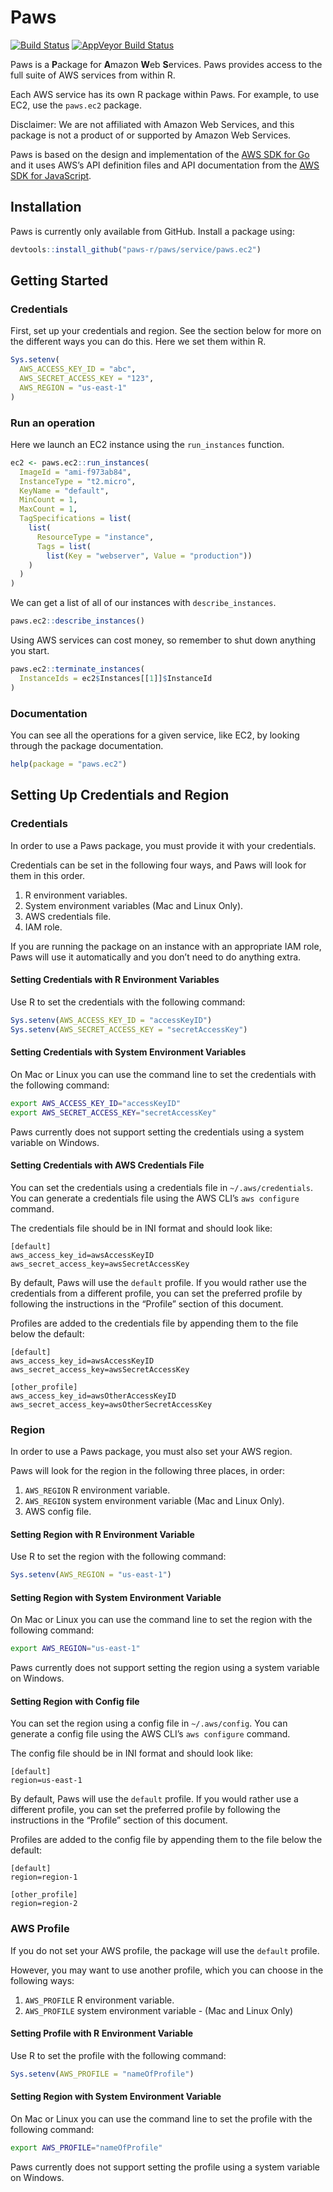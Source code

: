 
# Paws

[![Build
Status](https://travis-ci.com/paws-r/paws.svg?branch=master)](https://travis-ci.com/paws-r/paws)
[![AppVeyor Build
Status](https://ci.appveyor.com/api/projects/status/2ma1spb2f55129qc/branch/master?svg=true)](https://ci.appveyor.com/project/paws-r/paws/branch/master)

Paws is a **P**ackage for **A**mazon **W**eb **S**ervices. Paws provides
access to the full suite of AWS services from within R.

Each AWS service has its own R package within Paws. For example, to use
EC2, use the `paws.ec2` package.

Disclaimer: We are not affiliated with Amazon Web Services, and this
package is not a product of or supported by Amazon Web Services.

Paws is based on the design and implementation of the [AWS SDK for
Go](https://github.com/aws/aws-sdk-go) and it uses AWS’s API definition
files and API documentation from the [AWS SDK for
JavaScript](https://github.com/aws/aws-sdk-js).

## Installation

Paws is currently only available from GitHub. Install a package using:

``` r
devtools::install_github("paws-r/paws/service/paws.ec2")
```

## Getting Started

### Credentials

First, set up your credentials and region. See the section below for
more on the different ways you can do this. Here we set them within R.

``` r
Sys.setenv(
  AWS_ACCESS_KEY_ID = "abc",
  AWS_SECRET_ACCESS_KEY = "123",
  AWS_REGION = "us-east-1"
)
```

### Run an operation

Here we launch an EC2 instance using the `run_instances` function.

``` r
ec2 <- paws.ec2::run_instances(
  ImageId = "ami-f973ab84",
  InstanceType = "t2.micro",
  KeyName = "default",
  MinCount = 1,
  MaxCount = 1,
  TagSpecifications = list(
    list(
      ResourceType = "instance",
      Tags = list(
        list(Key = "webserver", Value = "production"))
    )
  )
)
```

We can get a list of all of our instances with `describe_instances`.

``` r
paws.ec2::describe_instances()
```

Using AWS services can cost money, so remember to shut down anything you
start.

``` r
paws.ec2::terminate_instances(
  InstanceIds = ec2$Instances[[1]]$InstanceId
)
```

### Documentation

You can see all the operations for a given service, like EC2, by looking
through the package documentation.

``` r
help(package = "paws.ec2")
```

## Setting Up Credentials and Region

### Credentials

In order to use a Paws package, you must provide it with your
credentials.

Credentials can be set in the following four ways, and Paws will look
for them in this order.

1.  R environment variables.
2.  System environment variables (Mac and Linux Only).
3.  AWS credentials file.
4.  IAM role.

If you are running the package on an instance with an appropriate IAM
role, Paws will use it automatically and you don’t need to do anything
extra.

#### Setting Credentials with R Environment Variables

Use R to set the credentials with the following command:

``` r
Sys.setenv(AWS_ACCESS_KEY_ID = "accessKeyID")
Sys.setenv(AWS_SECRET_ACCESS_KEY = "secretAccessKey")
```

#### Setting Credentials with System Environment Variables

On Mac or Linux you can use the command line to set the credentials with
the following command:

``` bash
export AWS_ACCESS_KEY_ID="accessKeyID"
export AWS_SECRET_ACCESS_KEY="secretAccessKey"
```

Paws currently does not support setting the credentials using a system
variable on Windows.

#### Setting Credentials with AWS Credentials File

You can set the credentials using a credentials file in
`~/.aws/credentials`. You can generate a credentials file using the AWS
CLI’s `aws configure` command.

The credentials file should be in INI format and should look like:

    [default]
    aws_access_key_id=awsAccessKeyID
    aws_secret_access_key=awsSecretAccessKey

By default, Paws will use the `default` profile. If you would rather use
the credentials from a different profile, you can set the preferred
profile by following the instructions in the “Profile” section of this
document.

Profiles are added to the credentials file by appending them to the file
below the default:

    [default]
    aws_access_key_id=awsAccessKeyID
    aws_secret_access_key=awsSecretAccessKey
    
    [other_profile]
    aws_access_key_id=awsOtherAccessKeyID
    aws_secret_access_key=awsOtherSecretAccessKey

### Region

In order to use a Paws package, you must also set your AWS region.

Paws will look for the region in the following three places, in order:

1.  `AWS_REGION` R environment variable.
2.  `AWS_REGION` system environment variable (Mac and Linux Only).
3.  AWS config file.

#### Setting Region with R Environment Variable

Use R to set the region with the following command:

``` r
Sys.setenv(AWS_REGION = "us-east-1")
```

#### Setting Region with System Environment Variable

On Mac or Linux you can use the command line to set the region with the
following command:

``` bash
export AWS_REGION="us-east-1"
```

Paws currently does not support setting the region using a system
variable on Windows.

#### Setting Region with Config file

You can set the region using a config file in `~/.aws/config`. You can
generate a config file using the AWS CLI’s `aws configure` command.

The config file should be in INI format and should look like:

    [default]
    region=us-east-1

By default, Paws will use the `default` profile. If you would rather use
a different profile, you can set the preferred profile by following the
instructions in the “Profile” section of this document.

Profiles are added to the config file by appending them to the file
below the default:

    [default]
    region=region-1
    
    [other_profile]
    region=region-2

### AWS Profile

If you do not set your AWS profile, the package will use the `default`
profile.

However, you may want to use another profile, which you can choose in
the following ways:

1.  `AWS_PROFILE` R environment variable.
2.  `AWS_PROFILE` system environment variable - (Mac and Linux Only)

#### Setting Profile with R Environment Variable

Use R to set the profile with the following command:

``` r
Sys.setenv(AWS_PROFILE = "nameOfProfile")
```

#### Setting Region with System Environment Variable

On Mac or Linux you can use the command line to set the profile with the
following command:

``` bash
export AWS_PROFILE="nameOfProfile"
```

Paws currently does not support setting the profile using a system
variable on Windows.
